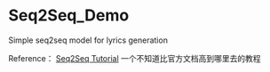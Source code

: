 # Seq2Seq_Demo
Simple seq2seq model for lyrics generation

Reference： [Seq2Seq Tutorial](https://github.com/ematvey/tensorflow-seq2seq-tutorials) 一个不知道比官方文档高到哪里去的教程